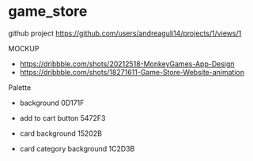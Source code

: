 # game_store
github project
https://github.com/users/andreaguli14/projects/1/views/1


MOCKUP
* https://dribbble.com/shots/20212518-MonkeyGames-App-Design
* https://dribbble.com/shots/18271611-Game-Store-Website-animation

Palette 

* background 0D171F

* add to cart button 5472F3

* card background 15202B

* card category background 1C2D3B

